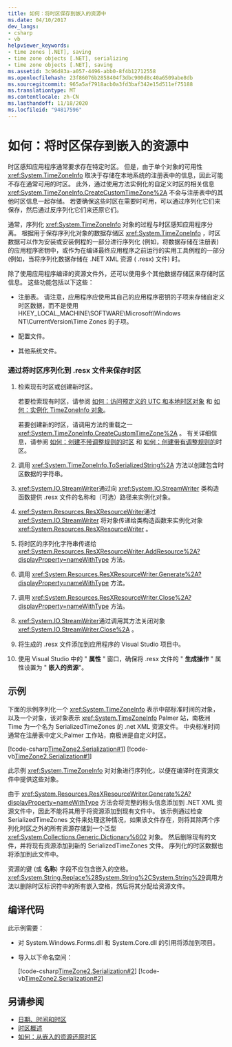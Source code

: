 ```yaml
---
title: 如何：将时区保存到嵌入的资源中
ms.date: 04/10/2017
dev_langs:
- csharp
- vb
helpviewer_keywords:
- time zones [.NET], saving
- time zone objects [.NET], serializing
- time zone objects [.NET], saving
ms.assetid: 3c96d83a-a057-4496-abb0-8f4b12712558
ms.openlocfilehash: 23f86076b2858404f3dbc900d8c40a6509abe8db
ms.sourcegitcommit: 965a5af7918acb0a3fd3baf342e15d511ef75188
ms.translationtype: MT
ms.contentlocale: zh-CN
ms.lasthandoff: 11/18/2020
ms.locfileid: "94817596"
---
```

# <a name="how-to-save-time-zones-to-an-embedded-resource"></a>如何：将时区保存到嵌入的资源中

时区感知应用程序通常要求存在特定时区。 但是，由于单个对象的可用性 <xref:System.TimeZoneInfo> 取决于存储在本地系统的注册表中的信息，因此可能不存在通常可用的时区。 此外，通过使用方法实例化的自定义时区的相关信息 <xref:System.TimeZoneInfo.CreateCustomTimeZone%2A> 不会与注册表中的其他时区信息一起存储。 若要确保这些时区在需要时可用，可以通过序列化它们来保存，然后通过反序列化它们来还原它们。

通常，序列化 <xref:System.TimeZoneInfo> 对象的过程与时区感知应用程序分离。 根据用于保存序列化对象的数据存储区 <xref:System.TimeZoneInfo> ，时区数据可以作为安装或安装例程的一部分进行序列化 (例如，将数据存储在注册表) 的应用程序密钥中，或作为在编译最终应用程序之前运行的实用工具例程的一部分 (例如，当将序列化数据存储在 .NET XML 资源 ( .resx) 文件) 时。

除了使用应用程序编译的资源文件外，还可以使用多个其他数据存储区来存储时区信息。 这些功能包括以下这些：

- 注册表。 请注意，应用程序应使用其自己的应用程序密钥的子项来存储自定义时区数据，而不是使用 HKEY_LOCAL_MACHINE\SOFTWARE\Microsoft\Windows NT\CurrentVersion\Time Zones 的子项。

- 配置文件。

- 其他系统文件。

### <a name="to-save-a-time-zone-by-serializing-it-to-a-resx-file"></a>通过将时区序列化到 .resx 文件来保存时区

1. 检索现有时区或创建新时区。

   若要检索现有时区，请参阅 [如何：访问预定义的 UTC 和本地时区对象](access-utc-and-local.md) 和 [如何：实例化 TimeZoneInfo 对象](instantiate-time-zone-info.md)。

   若要创建新的时区，请调用方法的重载之一 <xref:System.TimeZoneInfo.CreateCustomTimeZone%2A> 。 有关详细信息，请参阅 [如何：创建不带调整规则的时区](create-time-zones-without-adjustment-rules.md) 和 [如何：创建带有调整规则的](create-time-zones-with-adjustment-rules.md)时区。

2. 调用 <xref:System.TimeZoneInfo.ToSerializedString%2A> 方法以创建包含时区数据的字符串。

3. <xref:System.IO.StreamWriter>通过向 <xref:System.IO.StreamWriter> 类构造函数提供 .resx 文件的名称和（可选）路径来实例化对象。

4. <xref:System.Resources.ResXResourceWriter>通过 <xref:System.IO.StreamWriter> 将对象传递给类构造函数来实例化对象 <xref:System.Resources.ResXResourceWriter> 。

5. 将时区的序列化字符串传递给 <xref:System.Resources.ResXResourceWriter.AddResource%2A?displayProperty=nameWithType> 方法。

6. 调用 <xref:System.Resources.ResXResourceWriter.Generate%2A?displayProperty=nameWithType> 方法。

7. 调用 <xref:System.Resources.ResXResourceWriter.Close%2A?displayProperty=nameWithType> 方法。

8. <xref:System.IO.StreamWriter>通过调用其方法关闭对象 <xref:System.IO.StreamWriter.Close%2A> 。

9. 将生成的 .resx 文件添加到应用程序的 Visual Studio 项目中。

10. 使用 Visual Studio 中的 " **属性** " 窗口，确保将 .resx 文件的 " **生成操作** " 属性设置为 " **嵌入的资源**"。

## <a name="example"></a>示例

下面的示例序列化一个 <xref:System.TimeZoneInfo> 表示中部标准时间的对象，以及一个对象，该对象表示 <xref:System.TimeZoneInfo> Palmer 站，南极洲 Time 为一个名为 SerializedTimeZones 的 .net XML 资源文件。 中央标准时间通常在注册表中定义;Palmer 工作站，南极洲是自定义时区。

[!code-csharp[TimeZone2.Serialization#1](../../../samples/snippets/csharp/VS_Snippets_CLR/TimeZone2.Serialization/cs/SerializeTimeZoneData.cs#1)]
[!code-vb[TimeZone2.Serialization#1](../../../samples/snippets/visualbasic/VS_Snippets_CLR/TimeZone2.Serialization/vb/SerializeTimeZoneData.vb#1)]

此示例 <xref:System.TimeZoneInfo> 对对象进行序列化，以便在编译时在资源文件中提供这些对象。

由于 <xref:System.Resources.ResXResourceWriter.Generate%2A?displayProperty=nameWithType> 方法会将完整的标头信息添加到 .NET XML 资源文件中，因此不能将其用于将资源添加到现有文件中。 该示例通过检查 SerializedTimeZones 文件来处理这种情况，如果该文件存在，则将其除两个序列化时区之外的所有资源存储到一个泛型 <xref:System.Collections.Generic.Dictionary%602> 对象。 然后删除现有的文件，并将现有资源添加到新的 SerializedTimeZones 文件。 序列化的时区数据也将添加到此文件中。

资源的键 (或 **名称**) 字段不应包含嵌入的空格。 <xref:System.String.Replace%28System.String%2CSystem.String%29>调用方法以删除时区标识符中的所有嵌入空格，然后将其分配给资源文件。

## <a name="compiling-the-code"></a>编译代码

此示例需要：

- 对 System.Windows.Forms.dll 和 System.Core.dll 的引用将添加到项目。

- 导入以下命名空间：

  [!code-csharp[TimeZone2.Serialization#2](../../../samples/snippets/csharp/VS_Snippets_CLR/TimeZone2.Serialization/cs/SerializeTimeZoneData.cs#2)]
  [!code-vb[TimeZone2.Serialization#2](../../../samples/snippets/visualbasic/VS_Snippets_CLR/TimeZone2.Serialization/vb/SerializeTimeZoneData.vb#2)]

## <a name="see-also"></a>另请参阅

- [日期、时间和时区](index.md)
- [时区概述](time-zone-overview.md)
- [如何：从嵌入的资源还原时区](restore-time-zones-from-an-embedded-resource.md)
